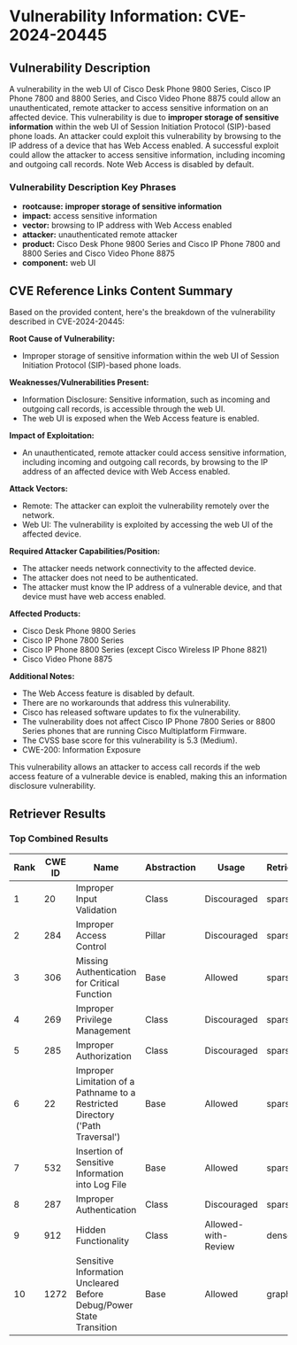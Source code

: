 # Vulnerability Information: CVE-2024-20445

## Vulnerability Description
A vulnerability in the web UI of Cisco Desk Phone 9800 Series, Cisco IP Phone 7800 and 8800 Series, and Cisco Video Phone 8875 could allow an unauthenticated, remote attacker to access sensitive information on an affected device. This vulnerability is due to **improper storage of sensitive information** within the web UI of Session Initiation Protocol (SIP)-based phone loads. An attacker could exploit this vulnerability by browsing to the IP address of a device that has Web Access enabled. A successful exploit could allow the attacker to access sensitive information, including incoming and outgoing call records. Note Web Access is disabled by default.

### Vulnerability Description Key Phrases
- **rootcause:** **improper storage of sensitive information**
- **impact:** access sensitive information
- **vector:** browsing to IP address with Web Access enabled
- **attacker:** unauthenticated remote attacker
- **product:** Cisco Desk Phone 9800 Series and Cisco IP Phone 7800 and 8800 Series and Cisco Video Phone 8875
- **component:** web UI

## CVE Reference Links Content Summary
Based on the provided content, here's the breakdown of the vulnerability described in CVE-2024-20445:

**Root Cause of Vulnerability:**

*   Improper storage of sensitive information within the web UI of Session Initiation Protocol (SIP)-based phone loads.

**Weaknesses/Vulnerabilities Present:**

*   Information Disclosure: Sensitive information, such as incoming and outgoing call records, is accessible through the web UI.
*   The web UI is exposed when the Web Access feature is enabled.

**Impact of Exploitation:**

*   An unauthenticated, remote attacker could access sensitive information, including incoming and outgoing call records, by browsing to the IP address of an affected device with Web Access enabled.

**Attack Vectors:**

*   Remote: The attacker can exploit the vulnerability remotely over the network.
*   Web UI: The vulnerability is exploited by accessing the web UI of the affected device.

**Required Attacker Capabilities/Position:**

*   The attacker needs network connectivity to the affected device.
*   The attacker does not need to be authenticated.
*   The attacker must know the IP address of a vulnerable device, and that device must have web access enabled.

**Affected Products:**

*   Cisco Desk Phone 9800 Series
*   Cisco IP Phone 7800 Series
*   Cisco IP Phone 8800 Series (except Cisco Wireless IP Phone 8821)
*   Cisco Video Phone 8875

**Additional Notes:**

*   The Web Access feature is disabled by default.
*   There are no workarounds that address this vulnerability.
*   Cisco has released software updates to fix the vulnerability.
*   The vulnerability does not affect Cisco IP Phone 7800 Series or 8800 Series phones that are running Cisco Multiplatform Firmware.
*   The CVSS base score for this vulnerability is 5.3 (Medium).
*   CWE-200: Information Exposure

This vulnerability allows an attacker to access call records if the web access feature of a vulnerable device is enabled, making this an information disclosure vulnerability.

## Retriever Results

### Top Combined Results

| Rank | CWE ID | Name | Abstraction | Usage  | Retrievers | Individual Scores |
|------|--------|------|-------------|-------|------------|-------------------|
| 1 | 20 | Improper Input Validation | Class | Discouraged | sparse | 0.615 |
| 2 | 284 | Improper Access Control | Pillar | Discouraged | sparse | 0.609 |
| 3 | 306 | Missing Authentication for Critical Function | Base | Allowed | sparse | 0.607 |
| 4 | 269 | Improper Privilege Management | Class | Discouraged | sparse | 0.604 |
| 5 | 285 | Improper Authorization | Class | Discouraged | sparse | 0.602 |
| 6 | 22 | Improper Limitation of a Pathname to a Restricted Directory ('Path Traversal') | Base | Allowed | sparse | 0.597 |
| 7 | 532 | Insertion of Sensitive Information into Log File | Base | Allowed | sparse | 0.594 |
| 8 | 287 | Improper Authentication | Class | Discouraged | sparse | 0.593 |
| 9 | 912 | Hidden Functionality | Class | Allowed-with-Review | dense | 0.590 |
| 10 | 1272 | Sensitive Information Uncleared Before Debug/Power State Transition | Base | Allowed | graph | 0.002 |

